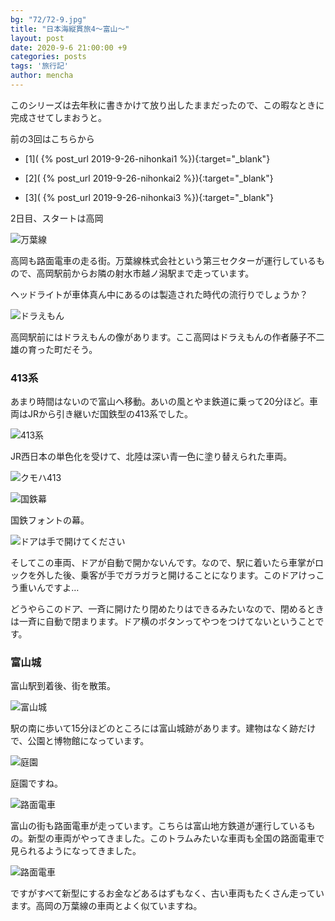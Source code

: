 ```yaml
---
bg: "72/72-9.jpg"
title: "日本海縦貫旅4～富山～"
layout: post
date: 2020-9-6 21:00:00 +9
categories: posts
tags: '旅行記'
author: mencha
---
```


このシリーズは去年秋に書きかけて放り出したままだったので、この暇なときに完成させてしまおうと。

前の3回はこちらから

- [1]( {% post_url 2019-9-26-nihonkai1 %}){:target="_blank"}  

- [2]( {% post_url 2019-9-26-nihonkai2 %}){:target="_blank"}  

- [3]( {% post_url 2019-9-26-nihonkai3 %}){:target="_blank"}  

2日目、スタートは高岡
<!--more-->
![万葉線](https://drive.google.com/uc?export=view&id=1-jUdJvD4SVIJXRJILpIfUWYEVxckLpue)

高岡も路面電車の走る街。万葉線株式会社という第三セクターが運行しているもので、高岡駅前からお隣の射水市越ノ潟駅まで走っています。

ヘッドライトが車体真ん中にあるのは製造された時代の流行りでしょうか？

![ドラえもん](https://drive.google.com/uc?export=view&id=1LomdP_cwPuO-5p0BtDbjIYrQ9w1edHh2)

高岡駅前にはドラえもんの像があります。ここ高岡はドラえもんの作者藤子不二雄の育った町だそう。

### 413系

あまり時間はないので富山へ移動。あいの風とやま鉄道に乗って20分ほど。車両はJRから引き継いだ国鉄型の413系でした。

![413系](https://drive.google.com/uc?export=view&id=1rq2qfr4EcMD8HFUkpXiB_ciB2EBfOYrY)

JR西日本の単色化を受けて、北陸は深い青一色に塗り替えられた車両。

![クモハ413](https://drive.google.com/uc?export=view&id=1v9V56QFWbKpBMmy2h_s11C6RsRbhsomZ)

![国鉄幕](https://drive.google.com/uc?export=view&id=14bGvB1bUamWlnbS6hehPveYnh_l-WpwY)

国鉄フォントの幕。

![ドアは手で開けてください](https://drive.google.com/uc?export=view&id=12pg-PlLsc9bEy6GkPsbTYK2_rqRUPXAe)

そしてこの車両、ドアが自動で開かないんです。なので、駅に着いたら車掌がロックを外した後、乗客が手でガラガラと開けることになります。このドアけっこう重いんですよ…

どうやらこのドア、一斉に開けたり閉めたりはできるみたいなので、閉めるときは一斉に自動で閉まります。ドア横のボタンってやつをつけてないということです。

### 富山城

富山駅到着後、街を散策。

![富山城](https://drive.google.com/uc?export=view&id=1cNPbFg4JPOierYTtF7wZvXy0b0ON1boz)

駅の南に歩いて15分ほどのところには富山城跡があります。建物はなく跡だけで、公園と博物館になっています。

![庭園](https://drive.google.com/uc?export=view&id=1pHoIi_qhoLjaT236ywnajEkxYBasieeI)

庭園ですね。

![路面電車](https://drive.google.com/uc?export=view&id=1rfvBcGAH1WhCb_k6rpo71zy5iLe1aPuy)

富山の街も路面電車が走っています。こちらは富山地方鉄道が運行しているもの。新型の車両がやってきました。このトラムみたいな車両も全国の路面電車で見られるようになってきました。

![路面電車](https://drive.google.com/uc?export=view&id=1Ng6QU4jN9luX6Q9siIFCAQJB2jnpJuaw)

ですがすべて新型にするお金などあるはずもなく、古い車両もたくさん走っています。高岡の万葉線の車両とよく似ていますね。